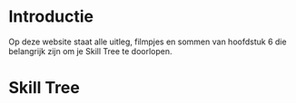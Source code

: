 # Introductie

Op deze website staat alle uitleg, filmpjes en sommen van hoofdstuk 6 die belangrijk zijn om je Skill Tree te doorlopen.

# Skill Tree
